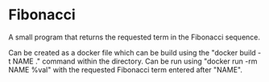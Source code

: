 # Fibonacci

A small program that returns the requested term in the Fibonacci sequence.

Can be created as a docker file which can be build using the "docker build -t NAME ." command within the directory.
Can be run using "docker run -rm NAME %val" with the requested Fibonacci term entered after "NAME".